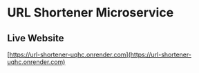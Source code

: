 # URL Shortener Microservice

## Live Website
[https://url-shortener-uqhc.onrender.com](https://url-shortener-uqhc.onrender.com)
